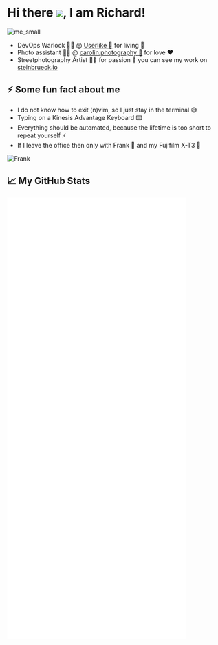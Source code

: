 # Hi there <img src="https://raw.githubusercontent.com/MartinHeinz/MartinHeinz/master/wave.gif" width="30px">, I am Richard!

![me_small](https://github.com/user-attachments/assets/b6280e21-9ce8-4893-82b7-02dccb85bd00)


- DevOps Warlock 👨‍💻 @ [Userlike 💙](https://userlike.com) for living 🏣
- Photo assistant 👨‍💼️ @ [carolin.photography 📸](https://carolin.photography) for love ❤️
- Streetphotography Artist 👨‍🎨️ for passion 🙌 you can see my work on [steinbrueck.io](https://steinbrueck.io)

## ⚡ Some fun fact about me

- I do not know how to exit (n)vim, so I just stay in the terminal 😅
- Typing on a Kinesis Advantage Keyboard ⌨️
- Everything should be automated, because the lifetime is too short to repeat yourself ⚡️
- If I leave the office then only with Frank 🐶 and my Fujifilm X-T3 📸

![Frank](https://github.com/user-attachments/assets/168eb257-6314-43bb-b69c-c39747a29e5d)


## &#x1f4c8; My GitHub Stats

![Metrics](https://github.com/steinbrueckri/steinbrueckri/blob/master/github-metrics.svg)
